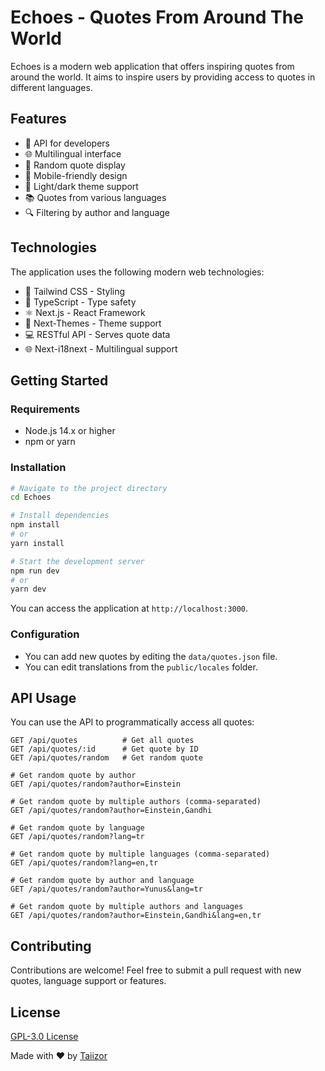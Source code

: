 # Echoes - Quotes From Around The World

Echoes is a modern web application that offers inspiring quotes from around the world. It aims to inspire users by providing access to quotes in different languages.

## Features

- 🧩 API for developers
- 🌐 Multilingual interface
- 🔄 Random quote display
- 📱 Mobile-friendly design
- 🎨 Light/dark theme support
- 📚 Quotes from various languages
- 🔍 Filtering by author and language

## Technologies

The application uses the following modern web technologies:

- 💨 Tailwind CSS - Styling
- 🔷 TypeScript - Type safety
- ⚛️ Next.js - React Framework
- 🎨 Next-Themes - Theme support
- 💻 RESTful API - Serves quote data
- 🌐 Next-i18next - Multilingual support

## Getting Started

### Requirements

- Node.js 14.x or higher
- npm or yarn

### Installation

```bash
# Navigate to the project directory
cd Echoes

# Install dependencies
npm install
# or
yarn install

# Start the development server
npm run dev
# or
yarn dev
```

You can access the application at `http://localhost:3000`.

### Configuration

- You can add new quotes by editing the `data/quotes.json` file.
- You can edit translations from the `public/locales` folder.

## API Usage

You can use the API to programmatically access all quotes:

```
GET /api/quotes          # Get all quotes
GET /api/quotes/:id      # Get quote by ID
GET /api/quotes/random   # Get random quote

# Get random quote by author
GET /api/quotes/random?author=Einstein

# Get random quote by multiple authors (comma-separated)
GET /api/quotes/random?author=Einstein,Gandhi

# Get random quote by language
GET /api/quotes/random?lang=tr

# Get random quote by multiple languages (comma-separated)
GET /api/quotes/random?lang=en,tr

# Get random quote by author and language
GET /api/quotes/random?author=Yunus&lang=tr

# Get random quote by multiple authors and languages
GET /api/quotes/random?author=Einstein,Gandhi&lang=en,tr
```

## Contributing

Contributions are welcome! Feel free to submit a pull request with new quotes, language support or features.

## License

[GPL-3.0 License](LICENSE)

Made with ❤️ by [Taiizor](https://github.com/Taiizor)